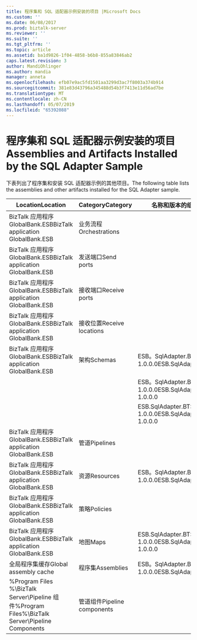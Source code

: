 ```yaml
---
title: 程序集和 SQL 适配器示例安装的项目 |Microsoft Docs
ms.custom: ''
ms.date: 06/08/2017
ms.prod: biztalk-server
ms.reviewer: ''
ms.suite: ''
ms.tgt_pltfrm: ''
ms.topic: article
ms.assetid: ba1d9826-1f04-4858-b6b8-855a83846ab2
caps.latest.revision: 3
author: MandiOhlinger
ms.author: mandia
manager: anneta
ms.openlocfilehash: efb07e9ac5fd1501aa3299d3ac7f8003a374b914
ms.sourcegitcommit: 381e83d43796a345488d54b3f7413e11d56ad7be
ms.translationtype: MT
ms.contentlocale: zh-CN
ms.lasthandoff: 05/07/2019
ms.locfileid: "65392088"
---
```

# <a name="assemblies-and-artifacts-installed-by-the-sql-adapter-sample"></a><span data-ttu-id="95e85-102">程序集和 SQL 适配器示例安装的项目</span><span class="sxs-lookup"><span data-stu-id="95e85-102">Assemblies and Artifacts Installed by the SQL Adapter Sample</span></span>
<span data-ttu-id="95e85-103">下表列出了程序集和安装 SQL 适配器示例的其他项目。</span><span class="sxs-lookup"><span data-stu-id="95e85-103">The following table lists the assemblies and other artifacts installed for the SQL Adapter sample.</span></span>  
  
|<span data-ttu-id="95e85-104">Location</span><span class="sxs-lookup"><span data-stu-id="95e85-104">Location</span></span>|<span data-ttu-id="95e85-105">Category</span><span class="sxs-lookup"><span data-stu-id="95e85-105">Category</span></span>|<span data-ttu-id="95e85-106">名称和版本的组件</span><span class="sxs-lookup"><span data-stu-id="95e85-106">Name and version of the component</span></span>|  
|--------------|--------------|---------------------------------------|  
|<span data-ttu-id="95e85-107">BizTalk 应用程序 GlobalBank.ESB</span><span class="sxs-lookup"><span data-stu-id="95e85-107">BizTalk application GlobalBank.ESB</span></span>|<span data-ttu-id="95e85-108">业务流程</span><span class="sxs-lookup"><span data-stu-id="95e85-108">Orchestrations</span></span>||  
|<span data-ttu-id="95e85-109">BizTalk 应用程序 GlobalBank.ESB</span><span class="sxs-lookup"><span data-stu-id="95e85-109">BizTalk application GlobalBank.ESB</span></span>|<span data-ttu-id="95e85-110">发送端口</span><span class="sxs-lookup"><span data-stu-id="95e85-110">Send ports</span></span>||  
|<span data-ttu-id="95e85-111">BizTalk 应用程序 GlobalBank.ESB</span><span class="sxs-lookup"><span data-stu-id="95e85-111">BizTalk application GlobalBank.ESB</span></span>|<span data-ttu-id="95e85-112">接收端口</span><span class="sxs-lookup"><span data-stu-id="95e85-112">Receive ports</span></span>||  
|<span data-ttu-id="95e85-113">BizTalk 应用程序 GlobalBank.ESB</span><span class="sxs-lookup"><span data-stu-id="95e85-113">BizTalk application GlobalBank.ESB</span></span>|<span data-ttu-id="95e85-114">接收位置</span><span class="sxs-lookup"><span data-stu-id="95e85-114">Receive locations</span></span>||  
|<span data-ttu-id="95e85-115">BizTalk 应用程序 GlobalBank.ESB</span><span class="sxs-lookup"><span data-stu-id="95e85-115">BizTalk application GlobalBank.ESB</span></span>|<span data-ttu-id="95e85-116">架构</span><span class="sxs-lookup"><span data-stu-id="95e85-116">Schemas</span></span>|<span data-ttu-id="95e85-117">ESB。SqlAdapter.BTSArtifacts.Product 版本 1.0.0.0</span><span class="sxs-lookup"><span data-stu-id="95e85-117">ESB.SqlAdapter.BTSArtifacts.Product Version 1.0.0.0</span></span>|  
|||<span data-ttu-id="95e85-118">ESB。SqlAdapter.BTSArtifacts.DataSetSchema 版本 1.0.0.0</span><span class="sxs-lookup"><span data-stu-id="95e85-118">ESB.SqlAdapter.BTSArtifacts.DataSetSchema Version 1.0.0.0</span></span>|  
|||<span data-ttu-id="95e85-119">ESB.SqlAdapter.BTSArtifacts.Procedure_dbo Version 1.0.0.0</span><span class="sxs-lookup"><span data-stu-id="95e85-119">ESB.SqlAdapter.BTSArtifacts.Procedure_dbo Version 1.0.0.0</span></span>|  
|<span data-ttu-id="95e85-120">BizTalk 应用程序 GlobalBank.ESB</span><span class="sxs-lookup"><span data-stu-id="95e85-120">BizTalk application GlobalBank.ESB</span></span>|<span data-ttu-id="95e85-121">管道</span><span class="sxs-lookup"><span data-stu-id="95e85-121">Pipelines</span></span>||  
|<span data-ttu-id="95e85-122">BizTalk 应用程序 GlobalBank.ESB</span><span class="sxs-lookup"><span data-stu-id="95e85-122">BizTalk application GlobalBank.ESB</span></span>|<span data-ttu-id="95e85-123">资源</span><span class="sxs-lookup"><span data-stu-id="95e85-123">Resources</span></span>|<span data-ttu-id="95e85-124">ESB。SqlAdapter.BTSArtifacts 版本 1.0.0.0</span><span class="sxs-lookup"><span data-stu-id="95e85-124">ESB.SqlAdapter.BTSArtifacts Version 1.0.0.0</span></span>|  
|<span data-ttu-id="95e85-125">BizTalk 应用程序 GlobalBank.ESB</span><span class="sxs-lookup"><span data-stu-id="95e85-125">BizTalk application GlobalBank.ESB</span></span>|<span data-ttu-id="95e85-126">策略</span><span class="sxs-lookup"><span data-stu-id="95e85-126">Policies</span></span>||  
|<span data-ttu-id="95e85-127">BizTalk 应用程序 GlobalBank.ESB</span><span class="sxs-lookup"><span data-stu-id="95e85-127">BizTalk application GlobalBank.ESB</span></span>|<span data-ttu-id="95e85-128">地图</span><span class="sxs-lookup"><span data-stu-id="95e85-128">Maps</span></span>|<span data-ttu-id="95e85-129">ESB.SqlAdapter.BTSArtifacts.ProductToInsertProductMap 1.0.0.0</span><span class="sxs-lookup"><span data-stu-id="95e85-129">ESB.SqlAdapter.BTSArtifacts.ProductToInsertProductMap 1.0.0.0</span></span>|  
|<span data-ttu-id="95e85-130">全局程序集缓存</span><span class="sxs-lookup"><span data-stu-id="95e85-130">Global assembly cache</span></span>|<span data-ttu-id="95e85-131">程序集</span><span class="sxs-lookup"><span data-stu-id="95e85-131">Assemblies</span></span>|<span data-ttu-id="95e85-132">ESB。SqlAdapter.BTSArtifacts 版本 1.0.0.0</span><span class="sxs-lookup"><span data-stu-id="95e85-132">ESB.SqlAdapter.BTSArtifacts Version 1.0.0.0</span></span>|  
|<span data-ttu-id="95e85-133">%Program Files %\\BizTalk Server\Pipeline 组件</span><span class="sxs-lookup"><span data-stu-id="95e85-133">%Program Files%\\BizTalk Server\Pipeline Components</span></span>|<span data-ttu-id="95e85-134">管道组件</span><span class="sxs-lookup"><span data-stu-id="95e85-134">Pipeline components</span></span>||